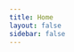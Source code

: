 ```yaml
---
title: Home
layout: false
sidebar: false
---
```


<script>
const t = '测试*粗体*测试**斜体**测试行内代码块`hightlight`'
</script>

<Home></Home>
